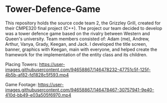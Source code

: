 # Tower-Defence-Game
This repository holds the source code team 2, the Grizzley Grill, created for their CMPE320 final project (C++). The project our team decided to develop was a tower defence game based on the rivalry between Western and Queen's university. Team members consisted of: Adam (me), Andrew, Arthur, Vanya, Grady, Keegan, and Jack. I developed the title screen, banner, graphics with Keegan, main with everyone, and helped create the framework for the implementation of the entity class and its children.

Placing Towers:
https://user-images.githubusercontent.com/94658867/146478232-47751c5f-125f-4b5b-af82-fd1828c5f593.mp4

Game Footage:
https://user-images.githubusercontent.com/94658867/146478467-30757941-9e40-410d-bb49-e03a505f6970.mp4





